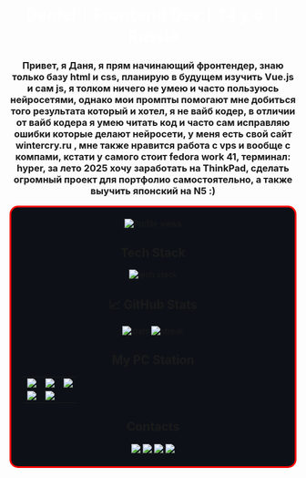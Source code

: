 <div align="center">
  <h1 style="color: #FFFFFF; font-family: 'Segoe UI', sans-serif; margin-bottom: 20px;">
     Daniel | Frontend Dev | 14 y.o. | Russia
  </h1>
  <h3>Привет, я Даня, я прям начинающий фронтендер, знаю только базу html и css, планирую в будущем изучить Vue.js и сам js, я толком ничего не умею и часто пользуюсь нейросетями, однако мои промпты помогают мне добиться того результата который и хотел, я не вайб кодер, в отличии от вайб кодера я умею читать код и часто сам исправляю ошибки которые делают нейросети, у меня есть свой сайт wintercry.ru , мне также нравится работа с vps и вообще с компами, кстати у самого стоит fedora work 41, терминал: hyper, за лето 2025 хочу заработать на ThinkPad, сделать огромный проект для портфолио самостоятельно, а также выучить японский на N5 :)</h3>

<div align="center" style="background: #0D1117; border: 3px solid #FF0000; border-radius: 15px; padding: 20px;">
  <img src="https://komarev.com/ghpvc/?username=kripo4ek&style=flat-square&color=red" alt="Profile views"/>
  
  <!-- Технологии -->
  <h2>Tech Stack</h2>
  <img src="https://skillicons.dev/icons?i=ps,pr,vscode,html,css,js,git,github,linux,mysql,obsidian" alt="tech stack"/>
  
  <h2>📈 GitHub Stats</h2>
  <img src="https://github-readme-stats.vercel.app/api?username=kripo4ek&show_icons=true&theme=dark&title_color=FF0000&icon_color=FF0000&border_color=FF0000" alt="stats"/>
  <img src="https://github-readme-streak-stats.herokuapp.com/?user=kripo4ek&theme=dark&border=FF0000" alt="streak"/>
  
  <h2>My PC Station</h2>
  <table align="center">
    <tr>
      <td><img src="https://img.shields.io/badge/AMD-Ryzen_5_5600-FF0000?style=flat&logo=amd"/></td>
      <td><img src="https://img.shields.io/badge/AMD-RX_6600-FF0000?style=flat&logo=amd"/></td>
      <td><img src="https://img.shields.io/badge/RAM-32GB-FF0000?style=flat"/></td>
    </tr>
     <tr>
      <td><img src="https://img.shields.io/badge/PSU-650W-FF0000?style=flat&logoColor=white"/></td>
      <td><img src="https://img.shields.io/badge/ROM-1.5TB-FF0000?style=flat&logo=storage&logoColor=white"/></td>
    </tr>
  </table>
  
  <h2>Contacts</h2>
  <a href="https://t.me/kriplink" target="_blank">
    <img src="https://img.shields.io/badge/Telegram-FF0000?style=for-the-badge&logo=telegram&logoColor=white"/>
  </a>
  <a href="https://vk.com/fanichi.usedcvnt" target="_blank">
    <img src="https://img.shields.io/badge/VK-FF0000?style=for-the-badge&logo=vk&logoColor=white"/>
  </a>
  <a href="https://discord.com/users/kripo4ek" target="_blank">
    <img src="https://img.shields.io/badge/Discord-FF0000?style=for-the-badge&logo=discord&logoColor=white"/>
  </a>
  <a href="https://music.yandex.ru/users/zyuzindaniil/playlists/3?utm_medium=copy_link" target="_blank">
    <img src="https://img.shields.io/badge/Yandex_Music-FF0000?style=for-the-badge&logo=yandex&logoColor=white"/>
  </a>
</div>

<!--
**kripo4/kripo4** is a ✨ _special_ ✨ repository because its `README.md` (this file) appears on your GitHub profile.

Here are some ideas to get you started:

- 🔭 I’m currently working on ...
- 🌱 I’m currently learning ...
- 👯 I’m looking to collaborate on ...
- 🤔 I’m looking for help with ...
- 💬 Ask me about ...
- 📫 How to reach me: ...
- 😄 Pronouns: ...
- ⚡ Fun fact: ...
-->
